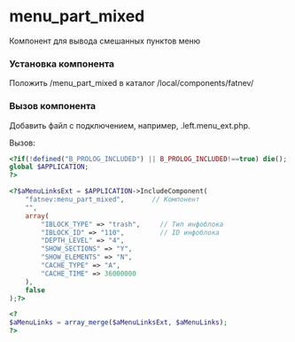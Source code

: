 # menu_part_mixed
Компонент для вывода смешанных пунктов меню

### Установка компонента
Положить /menu_part_mixed в каталог /local/components/fatnev/

### Вызов компонента
Добавить файл с подключением, например, .left.menu_ext.php.

Вызов:

```php
<?if(!defined("B_PROLOG_INCLUDED") || B_PROLOG_INCLUDED!==true) die();
global $APPLICATION;
?>

<?$aMenuLinksExt = $APPLICATION->IncludeComponent(
	"fatnev:menu_part_mixed",       // Компонент 
	"",
	array(
		"IBLOCK_TYPE" => "trash",     // Тип инфоблока 
		"IBLOCK_ID" => "110",         // ID инфоблока
		"DEPTH_LEVEL" => "4",
		"SHOW_SECTIONS" => "Y",
		"SHOW_ELEMENTS" => "N",
		"CACHE_TYPE" => "A",
		"CACHE_TIME" => 36000000
	),
	false
);?>

<?
$aMenuLinks = array_merge($aMenuLinksExt, $aMenuLinks);
?>

```
